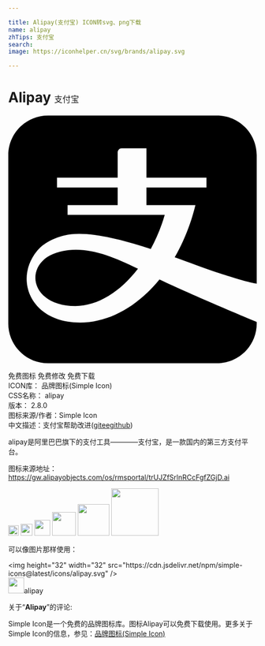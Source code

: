 ```yaml
---

title: Alipay(支付宝) ICON转svg、png下载
name: alipay
zhTips: 支付宝
search: 
image: https://iconhelper.cn/svg/brands/alipay.svg

---
```


# Alipay  <small style="font-size: 60%;font-weight: 100">支付宝</small>

<div id="svg" class="svg-wrap">
<svg role="img" viewBox="0 0 24 24" xmlns="http://www.w3.org/2000/svg"><title>Alipay icon</title><path d="M16.076,13.732c0.862-1.494,1.55-3.196,2.003-5.045h-4.731V6.988h5.795V6.04h-5.795V3.207h-2.365 c-0.415,0-0.415,0.408-0.415,0.408V6.04H4.707v0.948h5.861v1.699H5.729v0.948h9.386c-0.343,1.18-0.805,2.288-1.352,3.294 c-3.045-1.002-6.295-1.814-8.337-1.314c-1.305,0.321-2.146,0.893-2.641,1.493c-2.267,2.751-0.641,6.929,4.147,6.929 c2.831,0,5.559-1.574,7.673-4.168C17.758,17.381,24,19.976,24,19.976v0.157c0,2.117-1.719,3.833-3.843,3.833H3.845 C1.72,23.966,0,22.249,0,20.132V3.868C0,1.75,1.72,0.034,3.845,0.034h16.312C22.281,0.034,24,1.75,24,3.868v12.409 c0,0-0.784-0.062-4.24-1.216C18.8,14.74,17.511,14.25,16.076,13.732z M5.834,13.034c-0.6,0.059-1.725,0.324-2.341,0.866 c-1.845,1.604-0.741,4.537,2.993,4.537c2.17,0,4.339-1.384,6.042-3.599C10.104,13.659,8.052,12.816,5.834,13.034z"/></svg>
</div>
<detail full-name='alipay'></detail>

<div class="detail-page">
<p>
<span><span class="badge-success badge">免费图标</span> <span class="badge-success badge">免费修改</span>  <span class="badge-success badge">免费下载</span> </span>
<br/>
<span>
ICON库：
<span class="badge-secondary badge">品牌图标(Simple Icon)</span> 
</span>
<br/>
<span>
CSS名称：
<span class="badge-secondary badge">alipay</span> 
</span>

<br/>
<span>
版本：
<span class="badge-secondary badge">2.8.0</span> 
</span>
<br/>
<span>图标来源/作者：<span class="badge-light badge">Simple Icon</span></span> 
<br/>
<span class="zh-detail">中文描述：<span class="badge-primary badge">支付宝</span><span class="help-link"><span>帮助改进</span>(<a href="https://gitee.com/liuwave/icon-helper/edit/master/json/brands/alipay.json" target="_blank" rel="noopener noreferrer">gitee</a><a href="https://github.com/liuwave/icon-helper/edit/master/json/brands/alipay.json" target="_blank" rel="noopener noreferrer">github</a></span>)</span><br/>
</p>
</div><div class="description description alert alert-light"><p>alipay是阿里巴巴旗下的支付工具————支付宝，是一款国内的第三方支付平台。</p><p>图标来源地址：<a href="https://gw.alipayobjects.com/os/rmsportal/trUJZfSrlnRCcFgfZGjD.ai" target="_blank" rel="noopener noreferrer">https://gw.alipayobjects.com/os/rmsportal/trUJZfSrlnRCcFgfZGjD.ai</a></p></div>
<div class="alert alert-dark">
<img height="21" width="21" src="https://cdn.jsdelivr.net/npm/simple-icons@latest/icons/alipay.svg" />
<img height="24" width="24" src="https://cdn.jsdelivr.net/npm/simple-icons@latest/icons/alipay.svg" />
<img height="32" width="32" src="https://cdn.jsdelivr.net/npm/simple-icons@latest/icons/alipay.svg" />
<img height="48" width="48" src="https://cdn.jsdelivr.net/npm/simple-icons@latest/icons/alipay.svg" />
<img height="64" width="64" src="https://cdn.jsdelivr.net/npm/simple-icons@latest/icons/alipay.svg" />
<img height="96" width="96" src="https://cdn.jsdelivr.net/npm/simple-icons@latest/icons/alipay.svg" />

</div>
<div>
  <p>可以像图片那样使用：    
  </p>
  <div class="alert alert-primary" style="font-size: 14px">
    &lt;img height="32" width="32" src="https://cdn.jsdelivr.net/npm/simple-icons@latest/icons/alipay.svg" /&gt;
    <copy-btn content='<img height="32" width="32" src="https://cdn.jsdelivr.net/npm/simple-icons@latest/icons/alipay.svg" />'></copy-btn>
  </div>
  <div class="alert alert-secondary">
    <img height="32" width="32" src="https://cdn.jsdelivr.net/npm/simple-icons@latest/icons/alipay.svg" />alipay
    <copy-btn content="alipay" btn-title="复制图标名称"></copy-btn>
  </div>
</div>
<div class="icon-detail__container">
<p>关于“<b>Alipay</b>”的评论:</p>
</div>
<Vssue title="关于“Alipay”的评论" />
<div><p>Simple Icon是一个免费的品牌图标库。图标Alipay可以免费下载使用。更多关于  Simple Icon的信息，参见：<a target="_blank" href="https://iconhelper.cn/brands.html">品牌图标(Simple Icon)</a>
</p></div>
